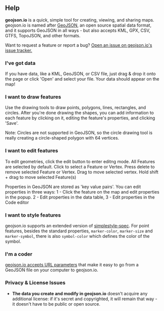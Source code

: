 ## Help

**geojson.io** is a quick, simple tool for creating, viewing, and sharing maps. geojson.io is named after [GeoJSON](https://geojson.org/), an open source spatial data format, and it supports GeoJSON in all ways - but also accepts KML, GPX, CSV, GTFS, TopoJSON, and other formats.

Want to request a feature or report a bug? [Open an issue on geojson.io's issue tracker.](https://github.com/mapbox/geojson.io/issues?state=open)

### I've got data

If you have data, like a KML, GeoJSON, or CSV file, just drag & drop it onto the page or click 'Open' and select your file. Your data should appear on the map!

### I want to draw features

Use the drawing tools to draw points, polygons, lines, rectangles, and circles. After you're done drawing the shapes, you can add information to each feature by clicking on it, editing the feature's properties, and clicking 'Save'.

Note: Circles are not supported in GeoJSON, so the circle drawing tool is really creating a circle-shaped polygon with 64 vertices.

### I want to edit features

To edit geometries, click the edit button to enter editng mode. All Features are selected by default. Click to select a Feature or Vertex. Press delete to remove selected Feature or Vertex. Drag to move selected vertex. Hold shift + drag to move selected Feature(s)

Properties in GeoJSON are stored as 'key value pairs'. You can edit properties in three ways: 1 - Click the feature on the map and edit properties in the popup. 2 - Edit properties in the data table, 3 - Edit properties in the Code editor

### I want to style features

geojson.io supports an extended version of [simplestyle-spec](https://github.com/mapbox/simplestyle-spec/tree/master/1.1.0). For point features, besides the standard properties, `marker-color`, `marker-size` and `marker-symbol`, there is also `symbol-color` which defines the color of the symbol.


### I'm a coder

[geojson.io accepts URL parameters](#geojson-io-api) that make it easy to go from a GeoJSON file on your computer to geojson.io.

### Privacy & License Issues

*   **The data you create and modify in geojson.io** doesn't acquire any additional license: if it's secret and copyrighted, it will remain that way - it doesn't have to be public or open source.